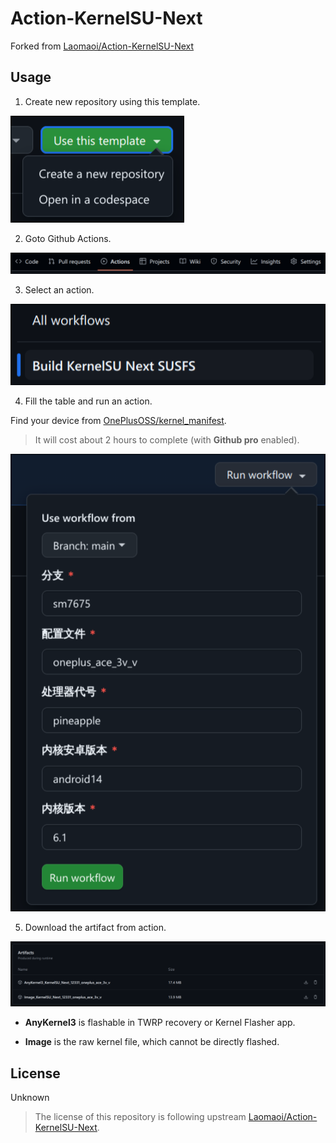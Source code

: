 # Action-KernelSU-Next

Forked from [Laomaoi/Action-KernelSU-Next](https://github.com/Laomaoi/Action-KernelSU-Next)

## Usage

1. Create new repository using this template.

![create-repo](docs/assets/create-repo.png)

2. Goto Github Actions.

![actions](docs/assets/actions.png)

3. Select an action.

![select-action](docs/assets/select-action.png)

4. Fill the table and run an action.

Find your device from [OnePlusOSS/kernel_manifest](https://github.com/OnePlusOSS/kernel_manifest).

> It will cost about 2 hours to complete (with **Github pro** enabled).

![run-action](docs/assets/run-action.png)

5. Download the artifact from action.

![artifact-download](docs/assets/download-artifact.png)

- **AnyKernel3** is flashable in TWRP recovery or Kernel Flasher app.

- **Image** is the raw kernel file, which cannot be directly flashed.

## License

Unknown

> The license of this repository is following upstream [Laomaoi/Action-KernelSU-Next](https://github.com/Laomaoi/Action-KernelSU-Next).

